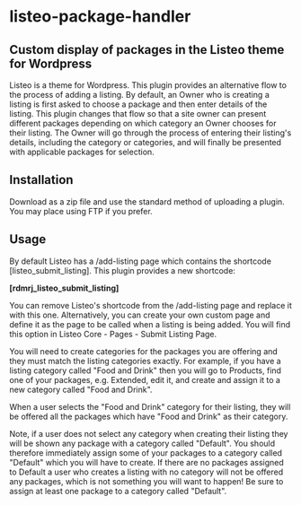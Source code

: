 # listeo-package-handler

## Custom display of packages in the Listeo theme for Wordpress

Listeo is a theme for Wordpress. This plugin provides an alternative flow to the process of adding a listing. By default, an Owner who is creating a listing is first asked to choose a package and then enter details of the listing. This plugin changes that flow so that a site owner can present different packages depending on which category an Owner chooses for their listing. The Owner will go through the process of entering their listing's details, including the category or categories, and will finally be presented with applicable packages for selection.

## Installation

Download as a zip file and use the standard method of uploading a plugin. You may place using FTP if you prefer.

## Usage

By default Listeo has a /add-listing page which contains the shortcode [listeo_submit_listing]. This plugin provides a new shortcode:

  **[rdmrj_listeo_submit_listing]**
  
You can remove Listeo's shortcode from the /add-listing page and replace it with this one. Alternatively, you can create your own custom page and define it as the page to be called when a listing is being added. You will find this option in Listeo Core - Pages - Submit Listing Page.

You will need to create categories for the packages you are offering and they must match the listing categories exactly. For example, if you have a listing category called "Food and Drink" then you will go to Products, find one of your packages, e.g. Extended, edit it, and create and assign it to a new category called "Food and Drink".

When a user selects the "Food and Drink" category for their listing, they will be offered all the packages which have "Food and Drink" as their category.

Note, if a user does not select any category when creating their listing they will be shown any package with a category called "Default". You should therefore immediately assign some of your packages to a category called "Default" which you will have to create. If there are no packages assigned to Default a user who creates a listing with no category will not be offered any packages, which is not something you will want to happen! Be sure to assign at least one package to a category called "Default".

